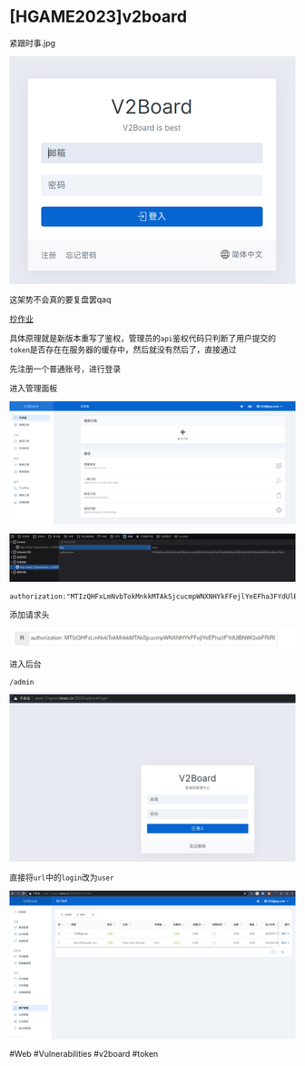 # [HGAME2023]v2board
紧跟时事.jpg

![](<./img/Pasted image 20230113201736.png>)

这架势不会真的要复盘罢qaq

[抄作业](https://www.youtube.com/watch?v=yfneS2R-Pn8)

具体原理就是新版本重写了鉴权，管理员的`api`鉴权代码只判断了用户提交的`token`是否存在在服务器的缓存中，然后就没有然后了，直接通过

先注册一个普通账号，进行登录

进入管理面板

![](<./img/Pasted image 20230113202029.png>)

![](<./img/Pasted image 20230113202207.png>)

```
authorization:"MTIzQHFxLmNvbTokMnkkMTAkSjcucmpWNXNHYkFFejlYeEFha3FYdUlBNWQxbFRiRDhReHNPbFN4eXdxNWM1bnJMbmF3aEc="
```

添加请求头

![](<./img/Pasted image 20230113202506.png>)

进入后台

```
/admin
```

![](<./img/Pasted image 20230113202604.png>)

直接将`url`中的`login`改为`user`

![](<./img/Pasted image 20230113202706.png>)

#Web #Vulnerabilities #v2board #token 
